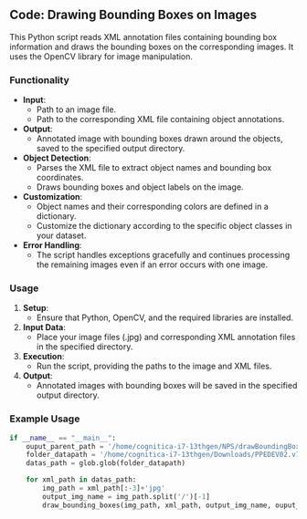 ## Code: Drawing Bounding Boxes on Images

This Python script reads XML annotation files containing bounding box information and draws the bounding boxes on the corresponding images. It uses the OpenCV library for image manipulation.

### Functionality
- **Input**: 
    - Path to an image file.
    - Path to the corresponding XML file containing object annotations.
- **Output**: 
    - Annotated image with bounding boxes drawn around the objects, saved to the specified output directory.
- **Object Detection**: 
    - Parses the XML file to extract object names and bounding box coordinates.
    - Draws bounding boxes and object labels on the image.
- **Customization**:
    - Object names and their corresponding colors are defined in a dictionary.
    - Customize the dictionary according to the specific object classes in your dataset.
- **Error Handling**:
    - The script handles exceptions gracefully and continues processing the remaining images even if an error occurs with one image.

### Usage
1. **Setup**: 
    - Ensure that Python, OpenCV, and the required libraries are installed.
2. **Input Data**:
    - Place your image files (.jpg) and corresponding XML annotation files in the specified directory.
3. **Execution**:
    - Run the script, providing the paths to the image and XML files.
4. **Output**:
    - Annotated images with bounding boxes will be saved in the specified output directory.

### Example Usage
```python
if __name__ == "__main__":
    ouput_parent_path = '/home/cognitica-i7-13thgen/NPS/drawBoundingBox/img_with_BB/'
    folder_datapath = '/home/cognitica-i7-13thgen/Downloads/PPEDEV02.v1i.voc_V9.4/PPEDEV02.v1i.voc/valid/*.xml'
    datas_path = glob.glob(folder_datapath)

    for xml_path in datas_path:
        img_path = xml_path[:-3]+'jpg'
        output_img_name = img_path.split('/')[-1]
        draw_bounding_boxes(img_path, xml_path, output_img_name, ouput_parent_path)
